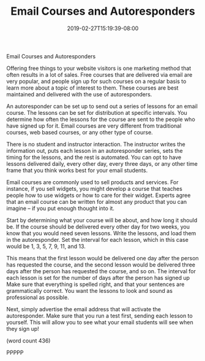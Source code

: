 ﻿---
title: "Email Courses and Autoresponders"
date: 2019-02-27T15:19:39-08:00
description: "Autoresponders Tips for Web Success"
featured_image: "/images/Autoresponders.jpg"
tags: ["Autoresponders"]
---

Email Courses and Autoresponders

Offering free things to your website visitors is one 
marketing method that often results in a lot of sales. 
Free courses that are delivered via email are very 
popular, and people sign up for such courses on a 
regular basis to learn more about a topic of interest 
to them. These courses are best maintained and 
delivered with the use of autoresponders.

An autoresponder can be set up to send out a 
series of lessons for an email course. The lessons 
can be set for distribution at specific intervals. You 
determine how often the lessons for the course are 
sent to the people who have signed up for it. Email 
courses are very different from traditional courses, 
web based courses, or any other type of course. 

There is no student and instructor interaction. The 
instructor writes the information out, puts each 
lesson in an autoresponder series, sets the timing 
for the lessons, and the rest is automated. You can 
opt to have lessons delivered daily, every other day, 
every three days, or any other time frame that you 
think works best for your email students.

Email courses are commonly used to sell products
and services. For instance, if you sell widgets, you 
might develop a course that teaches people how to 
use widgets or how to care for their widget. Experts 
agree that an email course can be written for 
almost any product that you can imagine – if you 
put enough thought into it.

Start by determining what your course will be about, 
and how long it should be. If the course should be 
delivered every other day for two weeks, you know 
that you would need seven lessons. Write the 
lessons, and load them in the autoresponder. Set 
the interval for each lesson, which in this case would 
be 1, 3, 5, 7, 9, 11, and 13. 

This means that the first lesson would be delivered 
one day after the person has requested the course, 
and the second lesson would be delivered three days
 after the person has requested the course, and so 
on. The interval for each lesson is set for the 
number of days after the person has signed up 
Make sure that everything is spelled right, and that 
your sentences are grammatically correct. You 
want the lessons to look and sound as professional 
as possible.

Next, simply advertise the email address that will 
activate the autoresponder. Make sure that you run
a test first, sending each lesson to yourself. This will 
allow you to see what your email students will see 
when they sign up!

(word count 436)

PPPPP

